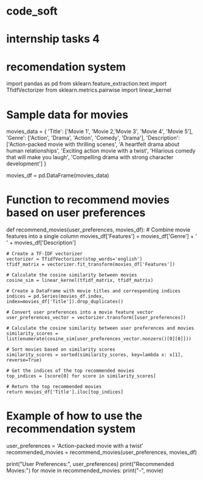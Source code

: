 # code_soft
# internship tasks 4
# recomendation system
import pandas as pd
from sklearn.feature_extraction.text import TfidfVectorizer
from sklearn.metrics.pairwise import linear_kernel

# Sample data for movies
movies_data = {
    'Title': ['Movie 1', 'Movie 2,'Movie 3', 'Movie 4', 'Movie 5'],
    'Genre': ['Action', 'Drama', 'Action', 'Comedy', 'Drama'],
    'Description': ['Action-packed movie with thrilling scenes',
                    'A heartfelt drama about human relationships',
                    'Exciting action movie with a twist',
                    'Hilarious comedy that will make you laugh',
                    'Compelling drama with strong character development']
}

movies_df = pd.DataFrame(movies_data)

# Function to recommend movies based on user preferences
def recommend_movies(user_preferences, movies_df):
    # Combine movie features into a single column
    movies_df['Features'] = movies_df['Genre'] + ' ' + movies_df['Description']

    # Create a TF-IDF vectorizer
    vectorizer = TfidfVectorizer(stop_words='english')
    tfidf_matrix = vectorizer.fit_transform(movies_df['Features'])

    # Calculate the cosine similarity between movies
    cosine_sim = linear_kernel(tfidf_matrix, tfidf_matrix)

    # Create a DataFrame with movie titles and corresponding indices
    indices = pd.Series(movies_df.index, index=movies_df['Title']).drop_duplicates()

    # Convert user preferences into a movie feature vector
    user_preferences_vector = vectorizer.transform([user_preferences])

    # Calculate the cosine similarity between user preferences and movies
    similarity_scores = list(enumerate(cosine_sim[user_preferences_vector.nonzero()[0][0]]))

    # Sort movies based on similarity scores
    similarity_scores = sorted(similarity_scores, key=lambda x: x[1], reverse=True)

    # Get the indices of the top recommended movies
    top_indices = [score[0] for score in similarity_scores]

    # Return the top recommended movies
    return movies_df['Title'].iloc[top_indices]

# Example of how to use the recommendation system
user_preferences = 'Action-packed movie with a twist'
recommended_movies = recommend_movies(user_preferences, movies_df)

print("User Preferences:", user_preferences)
print("Recommended Movies:")
for movie in recommended_movies:
    print("-", movie)

